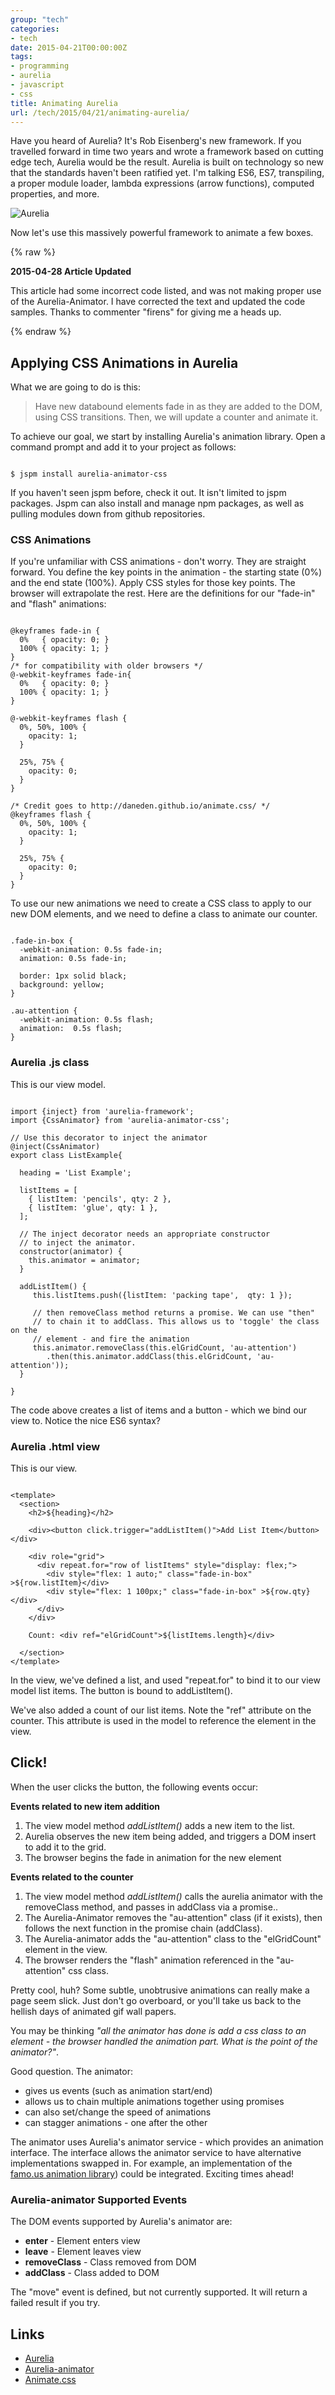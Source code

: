 ```yaml
---
group: "tech"
categories:
- tech
date: 2015-04-21T00:00:00Z
tags:
- programming
- aurelia
- javascript
- css
title: Animating Aurelia
url: /tech/2015/04/21/animating-aurelia/
---
```




Have you heard of Aurelia? It's Rob Eisenberg's new framework. If you travelled forward in time two years and wrote a framework based on cutting edge tech, Aurelia would be the result. Aurelia is built on technology so new that the standards haven't been ratified yet. I'm talking ES6, ES7, transpiling, a proper module loader, lambda expressions (arrow functions), computed properties, and more.

<img class="pure-img blog-img " src="/images/aurelia-logo.png" alt="Aurelia" />

Now let's use this massively powerful framework to animate a few boxes.

<!--more-->

{% raw %}
<div class="bg-info messagebox round"><strong>2015-04-28 Article Updated</strong>
<p>This article had some incorrect code listed, and was not making proper use of the Aurelia-Animator. I have corrected the text and updated the code samples. Thanks to commenter "firens" for giving me a heads up.</p></div>
{% endraw %}

## Applying CSS Animations in Aurelia

What we are going to do is this:

> Have new databound elements fade in as they are added to the DOM, using CSS transitions. Then, we will update a counter and animate it.

To achieve our goal, we start by installing Aurelia's animation library. Open a command prompt and add it to your project as follows:

<pre><code class="language-markup">
$ jspm install aurelia-animator-css
</code></pre>

If you haven't seen jspm before, check it out. It isn't limited to jspm packages. Jspm can also install and manage npm packages, as well as pulling modules down from github repositories.

### CSS Animations

If you're unfamiliar with CSS animations - don't worry. They are straight forward. You define the key points in the animation - the starting state (0%) and the end state (100%). Apply CSS styles for those key points. The browser will extrapolate the rest. Here are the definitions for our "fade-in" and "flash" animations:

<pre class="line-numbers"><code class="language-css">
@keyframes fade-in {
  0%   { opacity: 0; }
  100% { opacity: 1; }
}
/* for compatibility with older browsers */
@-webkit-keyframes fade-in{
  0%   { opacity: 0; }
  100% { opacity: 1; }
}

@-webkit-keyframes flash {
  0%, 50%, 100% {
    opacity: 1;
  }

  25%, 75% {
    opacity: 0;
  }
}

/* Credit goes to http://daneden.github.io/animate.css/ */
@keyframes flash {
  0%, 50%, 100% {
    opacity: 1;
  }

  25%, 75% {
    opacity: 0;
  }
}</code></pre>

To use our new animations we need to create a CSS class to apply to our new DOM elements, and we need to define a class to animate our counter.

<pre class="line-numbers"><code class="language-css">
.fade-in-box {
  -webkit-animation: 0.5s fade-in;
  animation: 0.5s fade-in;

  border: 1px solid black;
  background: yellow;
}

.au-attention {
  -webkit-animation: 0.5s flash;
  animation:  0.5s flash;
}</code></pre>

### Aurelia .js class

This is our view model.

<pre class="line-numbers"><code class="language-javascript">
import {inject} from 'aurelia-framework';
import {CssAnimator} from 'aurelia-animator-css';

// Use this decorator to inject the animator
@inject(CssAnimator)
export class ListExample{

  heading = 'List Example';

  listItems = [
    { listItem: 'pencils', qty: 2 },
    { listItem: 'glue', qty: 1 },
  ];

  // The inject decorator needs an appropriate constructor
  // to inject the animator.
  constructor(animator) {
    this.animator = animator;
  }

  addListItem() {
     this.listItems.push({listItem: 'packing tape',  qty: 1 });

     // then removeClass method returns a promise. We can use "then"
     // to chain it to addClass. This allows us to 'toggle' the class on the
     // element - and fire the animation
     this.animator.removeClass(this.elGridCount, 'au-attention')
        .then(this.animator.addClass(this.elGridCount, 'au-attention'));
  }

}</code></pre>

The code above creates a list of items and a button - which we bind our view to. Notice the nice ES6 syntax?

### Aurelia .html view

This is our view.

<pre class="language-markup line-numbers"><code class="language-markup">
&lt;template&gt;
  &lt;section&gt;
    &lt;h2&gt;${heading}&lt;/h2&gt;

    &lt;div&gt;&lt;button click.trigger="addListItem()"&gt;Add List Item&lt;/button&gt;&lt;/div&gt;

    &lt;div role="grid"&gt;
      &lt;div repeat.for="row of listItems" style="display: flex;"&gt;
        &lt;div style="flex: 1 auto;" class="fade-in-box" &gt;${row.listItem}&lt;/div&gt;
        &lt;div style="flex: 1 100px;" class="fade-in-box" &gt;${row.qty}&lt;/div&gt;
      &lt;/div&gt;
    &lt;/div&gt;

    Count: &lt;div ref="elGridCount"&gt;${listItems.length}&lt;/div&gt;

  &lt;/section&gt;
&lt;/template&gt;</code></pre>

In the view, we've defined a list, and used "repeat.for" to bind it to our view model list items. The button is bound to addListItem().

We've also added a count of our list items. Note the "ref" attribute on the counter. This attribute is used in the model to reference the element in the view.

## Click!

When the user clicks the button, the following events occur:

**Events related to new item addition**

1. The view model method *addListItem()* adds a new item to the list.
2. Aurelia observes the new item being added, and triggers a DOM insert to add it to the grid.
3. The browser begins the fade in animation for the new element

**Events related to the counter**

1. The view model method *addListItem()* calls the aurelia animator with the removeClass method, and passes in addClass via a promise..
2. The Aurelia-Animator removes the "au-attention" class (if it exists), then follows the next function in the promise chain (addClass).
3. The Aurelia-animator adds the "au-attention" class to the "elGridCount" element in the view.
4. The browser renders the "flash" animation referenced in the "au-attention" css class.


Pretty cool, huh? Some subtle, unobtrusive animations can really make a page seem slick. Just don't go overboard, or you'll take us back to the hellish days of animated gif wall papers.

You may be thinking *"all the animator has done is add a css class to an element - the browser handled the animation part. What is the point of the animator?"*.

Good question. The animator:

- gives us events (such as animation start/end)
- allows us to chain multiple animations together using promises
- can also set/change the speed of animations
- can stagger animations - one after the other

The animator uses Aurelia's animator service - which provides an animation interface. The interface allows the animator service to have alternative implementations swapped in. For example, an implementation of the [famo.us animation library](http://famo.us)) could be integrated. Exciting times ahead!

### Aurelia-animator Supported Events

The DOM events supported by Aurelia's animator are:

- **enter** - Element enters view
- **leave** - Element leaves view
- **removeClass** - Class removed from DOM
- **addClass** - Class added to DOM

The "move" event is defined, but not currently supported. It will return a failed result if you try.

## Links

- [Aurelia](http://aurelia.io/)
- [Aurelia-animator](https://github.com/aurelia/animator-css)
- [Animate.css](http://daneden.github.io/animate.css/)
